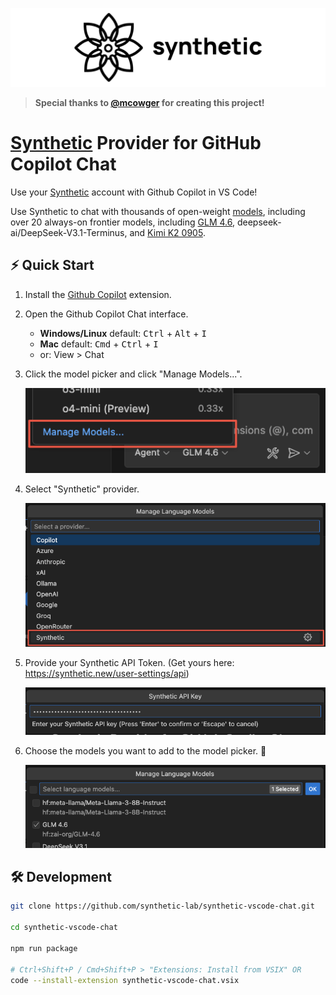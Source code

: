 ![Synthetic](./assets/logo_1200_300.png)

> **Special thanks to [@mcowger](https://github.com/mcowger) for creating this project!**

# [Synthetic](https://synthetic.new) Provider for GitHub Copilot Chat

Use your [Synthetic](https://synthetic.new/) account with Github Copilot in VS Code!

Use Synthetic to chat with thousands of open-weight [models](https://dev.synthetic.new/docs/api/models), including over 20 always-on frontier models, including [GLM 4.6](https://synthetic.new/hf/zai-org/GLM-4.6), deepseek-ai/DeepSeek-V3.1-Terminus, and [Kimi K2 0905](https://synthetic.new/hf/moonshotai/Kimi-K2-Instruct-0905).


## ⚡ Quick Start
1. Install the [Github Copilot](https://marketplace.visualstudio.com/items?itemName=GitHub.copilot) extension.
3. Open the Github Copilot Chat interface.
   - **Windows/Linux** default: <kbd>Ctrl</kbd> + <kbd>Alt</kbd> + <kbd>I</kbd>
   - **Mac** default: <kbd>Cmd</kbd> + <kbd>Ctrl</kbd> + <kbd>I</kbd>
   - or: View > Chat
4. Click the model picker and click "Manage Models...".

   <img src="./assets/docs_manage_models.png" width="500">

6. Select "Synthetic" provider.

   <img src="./assets/docs_select_provider.png" width="500">

8. Provide your Synthetic API Token. (Get yours here: https://synthetic.new/user-settings/api)

   <img src="./assets/docs_enter_api_key.png" width="500">

10. Choose the models you want to add to the model picker. 🥳

    <img src="./assets/docs_model_list.png" width="500">


## 🛠️ Development

```bash
git clone https://github.com/synthetic-lab/synthetic-vscode-chat.git

cd synthetic-vscode-chat

npm run package

# Ctrl+Shift+P / Cmd+Shift+P > "Extensions: Install from VSIX" OR
code --install-extension synthetic-vscode-chat.vsix
```
